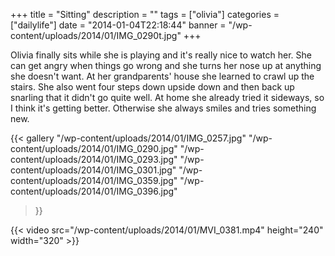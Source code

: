 +++
title = "Sitting"
description = ""
tags = ["olivia"]
categories = ["dailylife"]
date = "2014-01-04T22:18:44"
banner = "/wp-content/uploads/2014/01/IMG_0290t.jpg"
+++

Olivia finally sits while she is playing and it's really nice to watch her. She can get angry when things go wrong and she turns her nose up at
anything she doesn't want. At her grandparents' house she learned to crawl up the stairs. She also
went four steps down upside down and then back up snarling that it didn't go quite well. At home
she already tried it sideways, so I think it's getting better. Otherwise she always smiles and
tries something new.

{{< gallery
    "/wp-content/uploads/2014/01/IMG_0257.jpg"
    "/wp-content/uploads/2014/01/IMG_0290.jpg"
    "/wp-content/uploads/2014/01/IMG_0293.jpg"
    "/wp-content/uploads/2014/01/IMG_0301.jpg"
    "/wp-content/uploads/2014/01/IMG_0359.jpg"
    "/wp-content/uploads/2014/01/IMG_0396.jpg"
>}}

{{< video src="/wp-content/uploads/2014/01/MVI_0381.mp4" height="240" width="320" >}}

